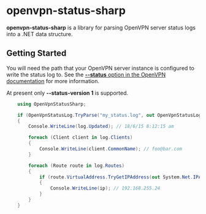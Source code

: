 # openvpn-status-sharp
**openvpn-status-sharp** is a library for parsing OpenVPN server status logs into a .NET data structure.


Getting Started
---------------
You will need the path that your OpenVPN server instance is configured to write the status log to. See the [**--status** option in the OpenVPN documentation](https://community.openvpn.net/openvpn/wiki/Openvpn24ManPage) for more information.


At present only **--status-version 1** is supported.


```csharp
    using OpenVpnStatusSharp;

    if (OpenVpnStatusLog.TryParse("my_status.log", out OpenVpnStatusLog log))
    {
        Console.WriteLine(log.Updated); // 18/6/15 8:12:15 am

        foreach (Client client in log.Clients)
        {
            Console.WriteLine(client.CommonName); // foo@bar.com
        }

        foreach (Route route in log.Routes)
        {
            if (route.VirtualAddress.TryGetIPAddress(out System.Net.IPAddress ip))
            {
                Console.WriteLine(ip); // 192.168.255.24
            }
        }
    }
```
